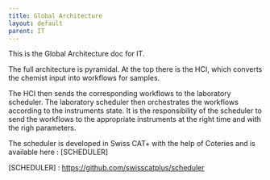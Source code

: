 ```yaml
---
title: Global Architecture
layout: default
parent: IT
---
```


This is the Global Architecture doc for IT.

The full architecture is pyramidal.
At the top there is the HCI, which converts the chemist input into workflows for samples.

The HCI then sends the corresponding workflows to the laboratory scheduler.
The laboratory scheduler then orchestrates the workflows according to the instruments state.
It is the responsibility of the scheduler to send the workflows to the appropriate instruments at the right time and with the righ parameters.

The scheduler is developed in Swiss CAT+ with the help of Coteries and is available here : [SCHEDULER]

[SCHEDULER] : https://github.com/swisscatplus/scheduler